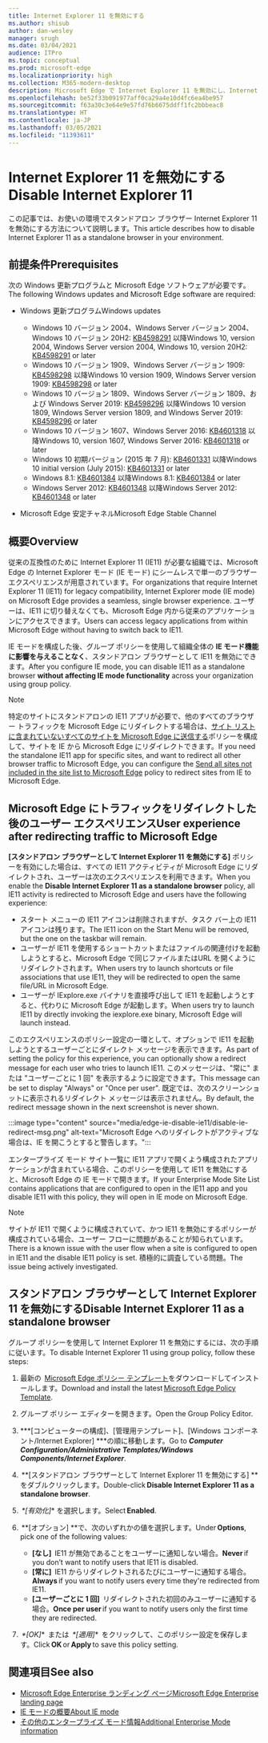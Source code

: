 ```yaml
---
title: Internet Explorer 11 を無効にする
ms.author: shisub
author: dan-wesley
manager: srugh
ms.date: 03/04/2021
audience: ITPro
ms.topic: conceptual
ms.prod: microsoft-edge
ms.localizationpriority: high
ms.collection: M365-modern-desktop
description: Microsoft Edge で Internet Explorer 11 を無効にし、Internet Explorer モードを使用する方法をご紹介します。
ms.openlocfilehash: be52f33b091977aff0ca29a4e10d4fc6ea4be957
ms.sourcegitcommit: f63a30c3e64e9e57fd76b6675ddff1fc2bbbeac8
ms.translationtype: HT
ms.contentlocale: ja-JP
ms.lasthandoff: 03/05/2021
ms.locfileid: "11393611"
---
```

# <a name="disable-internet-explorer-11"></a><span data-ttu-id="566b8-103">Internet Explorer 11 を無効にする</span><span class="sxs-lookup"><span data-stu-id="566b8-103">Disable Internet Explorer 11</span></span>

<span data-ttu-id="566b8-104">この記事では、お使いの環境でスタンドアロン ブラウザー Internet Explorer 11 を無効にする方法について説明します。</span><span class="sxs-lookup"><span data-stu-id="566b8-104">This article describes how to disable Internet Explorer 11 as a standalone browser in your environment.</span></span>

## <a name="prerequisites"></a><span data-ttu-id="566b8-105">前提条件</span><span class="sxs-lookup"><span data-stu-id="566b8-105">Prerequisites</span></span>

<span data-ttu-id="566b8-106">次の Windows 更新プログラムと Microsoft Edge ソフトウェアが必要です。</span><span class="sxs-lookup"><span data-stu-id="566b8-106">The following Windows updates and Microsoft Edge software are required:</span></span>

- <span data-ttu-id="566b8-107">Windows 更新プログラム</span><span class="sxs-lookup"><span data-stu-id="566b8-107">Windows updates</span></span>

  - <span data-ttu-id="566b8-108">Windows 10 バージョン 2004、Windows Server バージョン 2004、Windows 10 バージョン 20H2: [KB4598291](https://support.microsoft.com/topic/february-2-2021-kb4598291-os-builds-19041-789-and-19042-789-preview-6a766199-a4f1-616e-1f5c-58bdc3ca5e3b) 以降</span><span class="sxs-lookup"><span data-stu-id="566b8-108">Windows 10, version 2004, Windows Server version 2004, Windows 10, version 20H2: [KB4598291](https://support.microsoft.com/topic/february-2-2021-kb4598291-os-builds-19041-789-and-19042-789-preview-6a766199-a4f1-616e-1f5c-58bdc3ca5e3b) or later</span></span>
  - <span data-ttu-id="566b8-109">Windows 10 バージョン 1909、Windows Server バージョン 1909: [KB4598298](https://support.microsoft.com/topic/january-21-2021-kb4598298-os-build-18363-1350-preview-02dfd9ba-91a2-1b82-dede-42f288c02511) 以降</span><span class="sxs-lookup"><span data-stu-id="566b8-109">Windows 10 version 1909, Windows Server version 1909: [KB4598298](https://support.microsoft.com/topic/january-21-2021-kb4598298-os-build-18363-1350-preview-02dfd9ba-91a2-1b82-dede-42f288c02511) or later</span></span>
  - <span data-ttu-id="566b8-110">Windows 10 バージョン 1809、Windows Server バージョン 1809、および Windows Server 2019: [KB4598296](https://support.microsoft.com/topic/january-21-2021-kb4598296-os-build-17763-1728-preview-4c0931ff-45b7-ff59-5e00-c03b5afb363d) 以降</span><span class="sxs-lookup"><span data-stu-id="566b8-110">Windows 10 version 1809, Windows Server version 1809, and Windows Server 2019: [KB4598296](https://support.microsoft.com/topic/january-21-2021-kb4598296-os-build-17763-1728-preview-4c0931ff-45b7-ff59-5e00-c03b5afb363d) or later</span></span>
  - <span data-ttu-id="566b8-111">Windows 10 バージョン 1607、Windows Server 2016: [KB4601318](https://support.microsoft.com/topic/february-9-2021-kb4601318-os-build-14393-4225-c5e3de6c-e3e6-ffb5-6197-48b9ce16446e) 以降</span><span class="sxs-lookup"><span data-stu-id="566b8-111">Windows 10, version 1607, Windows Server 2016: [KB4601318](https://support.microsoft.com/topic/february-9-2021-kb4601318-os-build-14393-4225-c5e3de6c-e3e6-ffb5-6197-48b9ce16446e) or later</span></span>
   - <span data-ttu-id="566b8-112">Windows 10 初期バージョン (2015 年 7 月): [KB4601331](https://support.microsoft.com/office/february-9-2021%e2%80%94kb4601331-os-build-10240-18842-6227d078-fef3-8d67-27e0-1882e6cb79ff?ui=en-US&rs=en-US&ad=US) 以降</span><span class="sxs-lookup"><span data-stu-id="566b8-112">Windows 10 initial version (July 2015): [KB4601331](https://support.microsoft.com/office/february-9-2021%e2%80%94kb4601331-os-build-10240-18842-6227d078-fef3-8d67-27e0-1882e6cb79ff?ui=en-US&rs=en-US&ad=US) or later</span></span>
  - <span data-ttu-id="566b8-113">Windows 8.1: [KB4601384](https://support.microsoft.com/topic/february-9-2021-kb4601384-monthly-rollup-16bdbb75-dd4b-2910-abc5-7891c9756b96) 以降</span><span class="sxs-lookup"><span data-stu-id="566b8-113">Windows 8.1: [KB4601384](https://support.microsoft.com/topic/february-9-2021-kb4601384-monthly-rollup-16bdbb75-dd4b-2910-abc5-7891c9756b96) or later</span></span>
  - <span data-ttu-id="566b8-114">Windows Server 2012: [KB4601348](https://support.microsoft.com/topic/february-9-2021-kb4601348-monthly-rollup-2c338c0c-73d6-fb80-cc91-f1a86e80db0c) 以降</span><span class="sxs-lookup"><span data-stu-id="566b8-114">Windows Server 2012: [KB4601348](https://support.microsoft.com/topic/february-9-2021-kb4601348-monthly-rollup-2c338c0c-73d6-fb80-cc91-f1a86e80db0c) or later</span></span>
  
- <span data-ttu-id="566b8-115">Microsoft Edge 安定チャネル</span><span class="sxs-lookup"><span data-stu-id="566b8-115">Microsoft Edge Stable Channel</span></span>


## <a name="overview"></a><span data-ttu-id="566b8-116">概要</span><span class="sxs-lookup"><span data-stu-id="566b8-116">Overview</span></span>

<span data-ttu-id="566b8-117">従来の互換性のために Internet Explorer 11 (IE11) が必要な組織では、Microsoft Edge の Internet Explorer モード (IE モード) にシームレスで単一のブラウザー エクスペリエンスが用意されています。</span><span class="sxs-lookup"><span data-stu-id="566b8-117">For organizations that require Internet Explorer 11 (IE11) for legacy compatibility, Internet Explorer mode (IE mode) on Microsoft Edge provides a seamless, single browser experience.</span></span> <span data-ttu-id="566b8-118">ユーザーは、IE11 に切り替えなくても、Microsoft Edge 内から従来のアプリケーションにアクセスできます。</span><span class="sxs-lookup"><span data-stu-id="566b8-118">Users can access legacy applications from within Microsoft Edge without having to switch back to IE11.</span></span>

<span data-ttu-id="566b8-119">IE モードを構成した後、グループ ポリシーを使用して組織全体の **IE モード機能に影響を与えることなく**、スタンドアロン ブラウザーとして IE11 を無効にできます。</span><span class="sxs-lookup"><span data-stu-id="566b8-119">After you configure IE mode, you can disable IE11 as a standalone browser **without affecting IE mode functionality** across your organization using group policy.</span></span>

> [!NOTE]
> <span data-ttu-id="566b8-120">特定のサイトにスタンドアロンの IE11 アプリが必要で、他のすべてのブラウザー トラフィックを Microsoft Edge にリダイレクトする場合は、[サイト リストに含まれていないすべてのサイトを Microsoft Edge に送信する](https://docs.microsoft.com/deployedge/edge-ie-mode-policies#redirect-sites-from-ie-to-microsoft-edge)ポリシーを構成して、サイトを IE から Microsoft Edge にリダイレクトできます。</span><span class="sxs-lookup"><span data-stu-id="566b8-120">If you need the standalone IE11 app for specific sites, and want to redirect all other browser traffic to Microsoft Edge, you can configure the [Send all sites not included in the site list to Microsoft Edge](https://docs.microsoft.com/deployedge/edge-ie-mode-policies#redirect-sites-from-ie-to-microsoft-edge) policy to redirect sites from IE to Microsoft Edge.</span></span>

## <a name="user-experience-after-redirecting-traffic-to-microsoft-edge"></a><span data-ttu-id="566b8-121">Microsoft Edge にトラフィックをリダイレクトした後のユーザー エクスペリエンス</span><span class="sxs-lookup"><span data-stu-id="566b8-121">User experience after redirecting traffic to Microsoft Edge</span></span>

<span data-ttu-id="566b8-122">**[スタンドアロン ブラウザーとして Internet Explorer 11 を無効にする]** ポリシーを有効にした場合は、すべての IE11 アクティビティが Microsoft Edge にリダイレクトされ、ユーザーは次のエクスペリエンスを利用できます。</span><span class="sxs-lookup"><span data-stu-id="566b8-122">When you enable the **Disable Internet Explorer 11 as a standalone browser** policy, all IE11 activity is redirected to Microsoft Edge and users have the following experience:</span></span>

- <span data-ttu-id="566b8-123">スタート メニューの IE11 アイコンは削除されますが、タスク バー上の IE11 アイコンは残ります。</span><span class="sxs-lookup"><span data-stu-id="566b8-123">The IE11 icon on the Start Menu will be removed, but the one on the taskbar will remain.</span></span>
- <span data-ttu-id="566b8-124">ユーザーが IE11 を使用するショートカットまたはファイルの関連付けを起動しようとすると、Microsoft Edge で同じファイルまたはURL を開くようにリダイレクトされます。</span><span class="sxs-lookup"><span data-stu-id="566b8-124">When users try to launch shortcuts or file associations that use IE11, they will be redirected to open the same file/URL in Microsoft Edge.</span></span>
- <span data-ttu-id="566b8-125">ユーザーが IExplore.exe バイナリを直接呼び出して IE11 を起動しようとすると、代わりに Microsoft Edge が起動します。</span><span class="sxs-lookup"><span data-stu-id="566b8-125">When users try to launch IE11 by directly invoking the iexplore.exe binary, Microsoft Edge will launch instead.</span></span>

<span data-ttu-id="566b8-126">このエクスペリエンスのポリシー設定の一環として、オプションで IE11 を起動しようとするユーザーごとにダイレクト メッセージを表示できます。</span><span class="sxs-lookup"><span data-stu-id="566b8-126">As part of setting the policy for this experience, you can optionally show a redirect message for each user who tries to launch IE11.</span></span> <span data-ttu-id="566b8-127">このメッセージは、"常に" または "ユーザーごとに 1 回" を表示するように設定できます。</span><span class="sxs-lookup"><span data-stu-id="566b8-127">This message can be set to display "Always" or "Once per user".</span></span> <span data-ttu-id="566b8-128">既定では、次のスクリーンショットに表示されるリダイレクト メッセージは表示されません。</span><span class="sxs-lookup"><span data-stu-id="566b8-128">By default, the redirect message shown in the next screenshot is never shown.</span></span>

:::image type="content" source="media/edge-ie-disable-ie11/disable-ie-redirect-msg.png" alt-text="Microsoft Edge へのリダイレクトがアクティブな場合は、IE を開こうとすると警告します。":::

<span data-ttu-id="566b8-130">エンタープライズ モード サイト一覧に IE11 アプリで開くよう構成されたアプリケーションが含まれている場合、このポリシーを使用して IE11 を無効にすると、Microsoft Edge の IE モードで開きます。</span><span class="sxs-lookup"><span data-stu-id="566b8-130">If your Enterprise Mode Site List contains applications that are configured to open in the IE11 app and you disable IE11 with this policy, they will open in IE mode on Microsoft Edge.</span></span>
> [!NOTE]
> <span data-ttu-id="566b8-131">サイトが IE11 で開くように構成されていて、かつ IE11 を無効にするポリシーが構成されている場合、ユーザー フローに問題があることが知られています。</span><span class="sxs-lookup"><span data-stu-id="566b8-131">There is a known issue with the user flow when a site is configured to open in IE11 and the disable IE11 policy is set.</span></span> <span data-ttu-id="566b8-132">積極的に調査している問題。</span><span class="sxs-lookup"><span data-stu-id="566b8-132">The issue being actively investigated.</span></span>

## <a name="disable-internet-explorer-11-as-a-standalone-browser"></a><span data-ttu-id="566b8-133">スタンドアロン ブラウザーとして Internet Explorer 11 を無効にする</span><span class="sxs-lookup"><span data-stu-id="566b8-133">Disable Internet Explorer 11 as a standalone browser</span></span>

<span data-ttu-id="566b8-134">グループ ポリシーを使用して Internet Explorer 11 を無効にするには、次の手順に従います。</span><span class="sxs-lookup"><span data-stu-id="566b8-134">To disable Internet Explorer 11 using group policy, follow these steps:</span></span>

1. <span data-ttu-id="566b8-135">最新の  [Microsoft Edge ポリシー テンプレート](https://www.microsoft.com/edge/business/download)をダウンロードしてインストールします。</span><span class="sxs-lookup"><span data-stu-id="566b8-135">Download and install the latest [Microsoft Edge Policy Template](https://www.microsoft.com/edge/business/download).</span></span>
2. <span data-ttu-id="566b8-136">グループ ポリシー エディターを開きます。</span><span class="sxs-lookup"><span data-stu-id="566b8-136">Open the Group Policy Editor.</span></span>
3. <span data-ttu-id="566b8-137">\*\*\*[コンピューターの構成]、[管理用テンプレート]、[Windows コンポーネント/Internet Explorer] \*\*\*の順に移動します。</span><span class="sxs-lookup"><span data-stu-id="566b8-137">Go to ***Computer Configuration/Administrative Templates/Windows Components/Internet Explorer***.</span></span> 
4. <span data-ttu-id="566b8-138"> \*\*[スタンドアロン ブラウザーとして Internet Explorer 11 を無効にする] \*\*をダブルクリックします。</span><span class="sxs-lookup"><span data-stu-id="566b8-138">Double-click **Disable Internet Explorer 11 as a standalone browser**.</span></span>
5. <span data-ttu-id="566b8-139"> *\*[有効化]** を選択します。</span><span class="sxs-lookup"><span data-stu-id="566b8-139">Select **Enabled**.</span></span>
6. <span data-ttu-id="566b8-140"> \*\*[オプション] \*\*で、次のいずれかの値を選択します。</span><span class="sxs-lookup"><span data-stu-id="566b8-140">Under **Options**, pick one of the following values:</span></span>

   - <span data-ttu-id="566b8-141">**[なし]**  IE11 が無効であることをユーザーに通知しない場合。</span><span class="sxs-lookup"><span data-stu-id="566b8-141">**Never** if you don’t want to notify users that IE11 is disabled.</span></span>
   - <span data-ttu-id="566b8-142">**[常に]**  IE11 からリダイレクトされるたびにユーザーに通知する場合。</span><span class="sxs-lookup"><span data-stu-id="566b8-142">**Always** if you want to notify users every time they're redirected from IE11.</span></span>
   - <span data-ttu-id="566b8-143">**[ユーザーごとに 1 回]**  リダイレクトされた初回のみユーザーに通知する場合。</span><span class="sxs-lookup"><span data-stu-id="566b8-143">**Once per user** if you want to notify users only the first time they are redirected.</span></span>

7. <span data-ttu-id="566b8-144"> *\*[OK]**  または  *\*[適用]**  をクリックして、このポリシー設定を保存します。</span><span class="sxs-lookup"><span data-stu-id="566b8-144">Click **OK** or **Apply** to save this policy setting.</span></span>

## <a name="see-also"></a><span data-ttu-id="566b8-145">関連項目</span><span class="sxs-lookup"><span data-stu-id="566b8-145">See also</span></span>

- [<span data-ttu-id="566b8-146">Microsoft Edge Enterprise ランディング ページ</span><span class="sxs-lookup"><span data-stu-id="566b8-146">Microsoft Edge Enterprise landing page</span></span>](https://aka.ms/EdgeEnterprise)
- [<span data-ttu-id="566b8-147">IE モードの概要</span><span class="sxs-lookup"><span data-stu-id="566b8-147">About IE mode</span></span>](https://docs.microsoft.com/deployedge/edge-ie-mode)
- [<span data-ttu-id="566b8-148">その他のエンタープライズ モード情報</span><span class="sxs-lookup"><span data-stu-id="566b8-148">Additional Enterprise Mode information</span></span>](https://docs.microsoft.com/internet-explorer/ie11-deploy-guide/enterprise-mode-overview-for-ie11)
